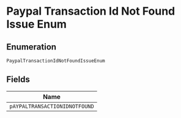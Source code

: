 
# Paypal Transaction Id Not Found Issue Enum

## Enumeration

`PaypalTransactionIdNotFoundIssueEnum`

## Fields

| Name |
|  --- |
| `pAYPALTRANSACTIONIDNOTFOUND` |

